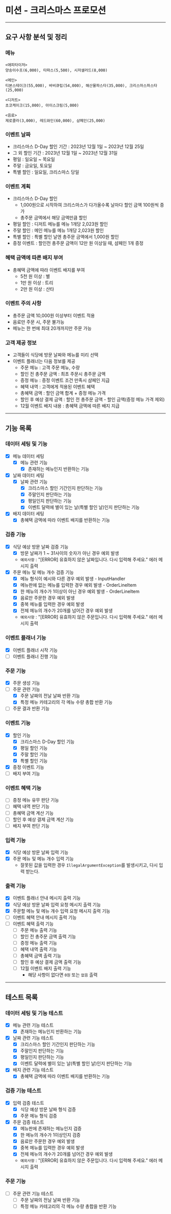 # 미션 - 크리스마스 프로모션

---

## 요구 사항 분석 및 정리

### 메뉴
```
<애피타이저>
양송이수프(6,000), 타파스(5,500), 시저샐러드(8,000)

<메인>
티본스테이크(55,000), 바비큐립(54,000), 해산물파스타(35,000), 크리스마스파스타(25,000)

<디저트>
초코케이크(15,000), 아이스크림(5,000)

<음료>
제로콜라(3,000), 레드와인(60,000), 샴페인(25,000)
```

### 이벤트 날짜
- 크리스마스 D-Day 할인 기간 : 2023년 12월 1일 ~ 2023년 12월 25일
- 그 외 할인 기간 : 2023년 12월 1일 ~ 2023년 12월 31일
- 평일 : 일요일 ~ 목요일
- 주말 : 금요일, 토요일
- 특별 할인 : 일요일, 크리스마스 당일

### 이벤트 계획
- 크리스마스 D-Day 할인
  - 1,000원으로 시작하여 크리스마스가 다가올수록 날마다 할인 금액 100원씩 증가
  - 총주문 금액에서 해당 금액만큼 할인
- 평일 할인 : 디저트 메뉴를 메뉴 1개당 2,023원 할인
- 주말 할인 : 메인 메뉴를 메뉴 1개당 2,023원 할인
- 특별 할인 : 특별 할인 날엔 총주문 금액에서 1,000원 할인
- 증정 이벤트 : 할인전 총주문 금액이 12만 원 이상일 때, 샴페인 1개 증정

### 혜택 금액에 따른 배지 부여
- 총혜택 금액에 따라 이벤트 배지를 부여
  - 5천 원 이상 : 별
  - 1만 원 이상 : 트리
  - 2만 원 이상 : 산타

### 이벤트 주의 사항
- 총주문 금액 10,000원 이상부터 이벤트 적용
- 음료만 주문 시, 주문 불가능
- 메뉴는 한 번에 최대 20개까지만 주문 가능

### 고객 제공 정보
- 고객들이 식당에 방문 날짜와 메뉴를 미리 선택
- 이벤트 플래너는 다음 정보를 제공
  - 주문 메뉴 : 고객 주문 메뉴, 수량
  - 할인 전 총주문 금액 : 최초 주문시 총주문 금액
  - 증정 메뉴 : 증정 이벤트 조건 만족시 샴페인 지급
  - 혜택 내역 : 고객에게 적용된 이벤트 혜택
  - 총혜택 금액 : 할인 금액 합계 + 증정 메뉴 가격
  - 할인 후 예상 결제 금액 : 할인 전 총주문 금액 - 할인 금액(증정 메뉴 가격 제외)
  - 12월 이벤트 배지 내용 : 총혜택 금액에 따른 배지 지급

---

## 기능 목록

### 데이터 세팅 및 기능
- [X] 메뉴 데이터 세팅
  - [X] 메뉴 관련 기능
    - [X] 존재하는 메뉴인지 반환하는 기능
- [X] 날짜 데이터 세팅
  - [X] 날짜 관련 기능
    - [X] 크리스마스 할인 기간인지 판단하는 기능
    - [X] 주말인지 판단하는 기능
    - [X] 평일인지 판단하는 기능
    - [X] 이벤트 달력에 별이 있는 날(특별 할인 날)인지 판단하는 기능
- [X] 배지 데이터 세팅
  - [X] 총혜택 금액에 따라 이벤트 배지를 반환하는 기능 

### 검증 기능
- [X] 식당 예상 방문 날짜 검증 기능
  - [X] 방문 날짜가 1 ~ 31사이의 숫자가 아닌 경우 예외 발생
  - `예외사항` : "[ERROR] 유효하지 않은 날짜입니다. 다시 입력해 주세요." 에러 메시지 출력
- [X] 주문 메뉴 및 메뉴 개수 검증 기능
  - [X] 메뉴 형식이 예시와 다른 경우 예외 발생 - InputHandler
  - [X] 메뉴판에 없는 메뉴를 입력한 경우 예외 발생 - OrderLineItem
  - [X] 한 메뉴의 개수가 1이상이 아닌 경우 예외 발생 - OrderLineItem
  - [X] 음료만 주문한 경우 예외 발생
  - [X] 중복 메뉴를 입력한 경우 예외 발생
  - [X] 전체 메뉴의 개수가 20개를 넘어간 경우 예외 발생
  - `예외사항` : "[ERROR] 유효하지 않은 주문입니다. 다시 입력해 주세요." 에러 메시지 출력

### 이벤트 플래너 기능
- [X] 이벤트 플래너 시작 기능
- [ ] 이벤트 플래너 진행 기능

### 주문 기능
- [X] 주문 생성 기능
- [ ] 주문 관련 기능
  - [X] 주문 날짜의 전날 날짜 반환 기능
  - [X] 특정 메뉴 카테고리의 각 메뉴 수량 총합 반환 기능
- [ ] 주문 결과 반환 기능

### 이벤트 기능
- [X] 할인 기능
  - [X] 크리스마스 D-Day 할인 기능
  - [X] 평일 할인 기능
  - [X] 주말 할인 기능
  - [X] 특별 할인 기능
- [X] 증정 이벤트 기능
- [ ] 배지 부여 기능

### 이벤트 혜택 기능
- [ ] 증정 메뉴 유무 판단 기능
- [ ] 혜택 내역 판단 기능
- [ ] 총혜택 금액 계산 기능
- [ ] 할인 후 예상 결제 금액 계산 기능
- [ ] 배지 부여 판단 기능

### 입력 기능
- [X] 식당 예상 방문 날짜 입력 기능
- [X] 주문 메뉴 및 메뉴 개수 입력 기능
  - 잘못된 값을 입력한 경우 `IllegalArgumentException`를 발생시키고, 다시 입력 받는다.

### 출력 기능
- [X] 이벤트 플래너 안내 메시지 출력 기능
- [X] 식당 예상 방문 날짜 입력 요청 메시지 출력 기능
- [X] 주문할 메뉴 및 메뉴 개수 입력 요청 메시지 출력 기능
- [ ] 이벤트 혜택 안내 메시지 출력 기능
- [ ] 이벤트 혜택 출력 기능
  - [ ] 주문 메뉴 출력 기능
  - [ ] 할인 전 총주문 금액 출력 기능
  - [ ] 증정 메뉴 출력 기능
  - [ ] 혜택 내역 출력 기능
  - [ ] 총혜택 금액 출력 기능
  - [ ] 할인 후 예상 결제 금액 출력 기능
  - [ ] 12월 이벤트 배지 출력 기능
    - 해당 사항이 없다면 `0원` 또는 `없음` 출력

--- 

## 테스트 목록

### 데이터 세팅 및 기능 테스트
- [X] 메뉴 관련 기능 테스트
  - [X] 존재하는 메뉴인지 반환하는 기능
- [X] 날짜 관련 기능 테스트
  - [X] 크리스마스 할인 기간인지 판단하는 기능
  - [X] 주말인지 판단하는 기능
  - [X] 평일인지 판단하는 기능
  - [X] 이벤트 달력에 별이 있는 날(특별 할인 날)인지 판단하는 기능
- [X] 배지 관련 기능 테스트
  - [X] 총혜택 금액에 따라 이벤트 배지를 반환하는 기능 

### 검증 기능 테스트
- [X] 입력 검증 테스트
  - [X] 식당 예상 방문 날짜 형식 검증
  - [X] 주문 메뉴 형식 검증
- [X] 주문 검증 테스트
  - [X] 메뉴판에 존재하는 메뉴인지 검증
  - [X] 한 메뉴의 개수가 1이상인지 검증
  - [X] 음료만 주문한 경우 예외 발생
  - [X] 중복 메뉴를 입력한 경우 예외 발생
  - [X] 전체 메뉴의 개수가 20개를 넘어간 경우 예외 발생
  - `예외사항` : "[ERROR] 유효하지 않은 주문입니다. 다시 입력해 주세요." 에러 메시지 출력

### 주문 기능
- [ ] 주문 관련 기능 테스트
  - [ ] 주문 날짜의 전날 날짜 반환 기능
  - [ ] 특정 메뉴 카테고리의 각 메뉴 수량 총합을 반환 기능